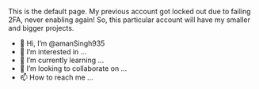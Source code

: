 This is the default page. My previous account got locked out due to failing 2FA, never enabling again!
So, this particular account will have my smaller and bigger projects.
- 👋 Hi, I’m @amanSingh935
- 👀 I’m interested in ...
- 🌱 I’m currently learning ...
- 💞️ I’m looking to collaborate on ...
- 📫 How to reach me ...

<!---
amanSingh935/amanSingh935 is a ✨ special ✨ repository because its `README.md` (this file) appears on your GitHub profile.
You can click the Preview link to take a look at your changes.
--->
